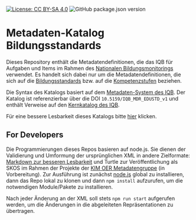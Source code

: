 [![License: CC BY-SA 4.0](https://img.shields.io/badge/License-CC%20BY--SA%204.0-lightgrey.svg)](https://creativecommons.org/licenses/by-sa/4.0/)
![GitHub package.json version](https://img.shields.io/github/package-json/v/iqb-berlin/mdc-educational-standards?style=flat-square)

# Metadaten-Katalog Bildungsstandards

Dieses Repository enthält die Metadatendefinitionen, die das IQB für Aufgaben und Items im Rahmen des [Nationalen Bildungsmonitorings](https://www.kmk.org/themen/qualitaetssicherung-in-schulen/bildungsmonitoring.html) verwendet. Es handelt sich dabei nur um die Metadatendefinitionen, die sich auf die [Bildungsstandards](https://www.iqb.hu-berlin.de/bista) bzw. auf die [Kompetenzstufen](https://www.iqb.hu-berlin.de/bista/ksm/) beziehen.

Die Syntax des Katalogs basiert auf dem [Metadaten-System des IQB](https://github.com/iqb-berlin/mdc-schemadefinition). Der Katalog ist referenzierbar über die DOI `10.5159/IQB_MDR_EDUSTD_v1` und enthält Verweise auf den [Kernkatalog des IQB](https://doi.org/10.5159/IQB_MDR_Core_v1).   

Für eine bessere Lesbarkeit dieses Katalogs bitte [hier](docs/catalog.md) klicken.

## For Developers
Die Programmierungen dieses Repos basieren auf node.js. Sie dienen der Validierung und Umformung der ursprünglichen XML in andere Zielformate: [Markdown zur besseren Lesbarkeit](docs/catalog.md) und Turtle zur Veröffentlichung als SKOS im Rahmen der Projekte der [KIM OER Metadatengruppe](https://wiki.dnb.de/display/DINIAGKIM/OER-Metadatengruppe) (in Vorbereitung). Zur Ausführung ist zunächst [node.js](https://nodejs.org/en/download/) global zu installieren, dann das Repo lokal zu klonen und dann `npm install` aufzurufen, um die notwendigen Module/Pakete zu installieren.

Nach jeder Änderung an der XML soll stets `npm run start` aufgerufen werden, um die Änderungen in die abgeleiteten Repräsentationen zu übertragen.
